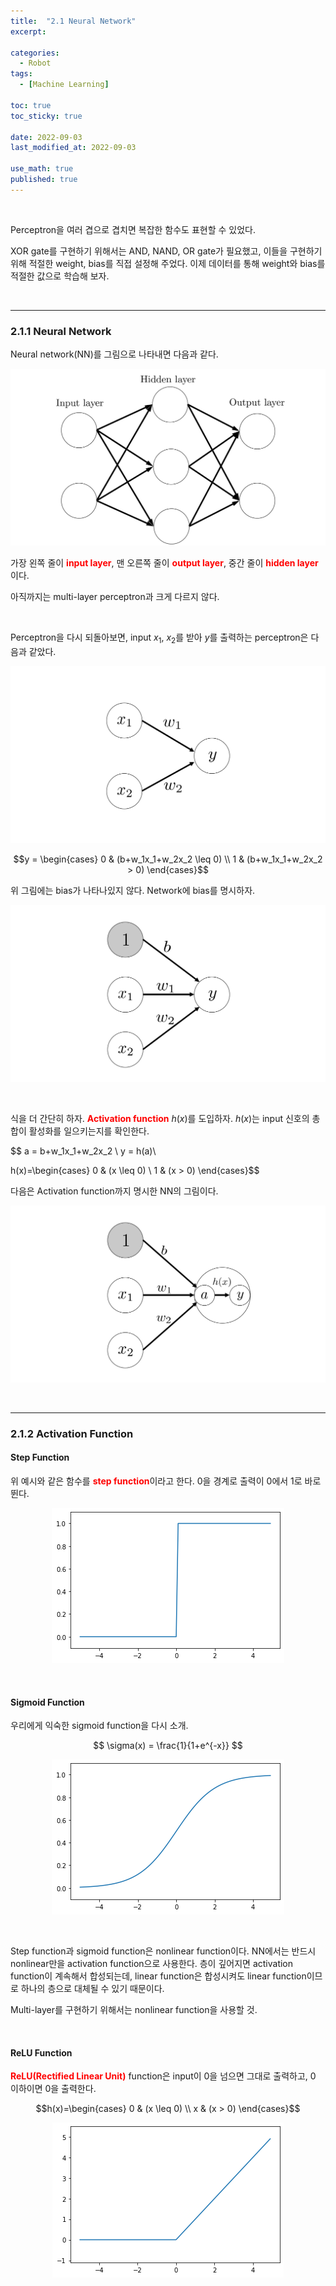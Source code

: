 ```yaml
---
title:  "2.1 Neural Network"
excerpt: 

categories:
  - Robot
tags:
  - [Machine Learning]

toc: true
toc_sticky: true
 
date: 2022-09-03
last_modified_at: 2022-09-03

use_math: true
published: true
---
```


<br>

Perceptron을 여러 겹으로 겹치면 복잡한 함수도 표현할 수 있었다.

XOR gate를 구현하기 위해서는 AND, NAND, OR gate가 필요했고, 이들을 구현하기 위해 적절한 weight, bias를 직접 설정해 주었다. 이제 데이터를 통해 weight와 bias를 적절한 값으로 학습해 보자.

<br>

***

### 2.1.1 Neural Network

Neural network(NN)를 그림으로 나타내면 다음과 같다.

<p align="center"><img src="/assets/image/machine_learning/dl/ch2/220903_7.svg" width="" height="" title="" alt=""><br/></p>

가장 왼쪽 줄이 <span style="color:red">**input layer**</span>, 맨 오른쪽 줄이 <span style="color:red">**output layer**</span>, 중간 줄이 <span style="color:red">**hidden layer**</span>이다.

아직까지는 multi-layer perceptron과 크게 다르지 않다.

<br>

Perceptron을 다시 되돌아보면, input $x_1$, $x_2$를 받아 $y$를 출력하는 perceptron은 다음과 같았다.

<p align="center"><img src="/assets/image/machine_learning/dl/ch1/220903_2.svg" width="" height="" title="" alt=""><br/></p>

$$y = \begin{cases}
0 & (b+w_1x_1+w_2x_2 \leq 0) \\
1 & (b+w_1x_1+w_2x_2 > 0)
\end{cases}$$

위 그림에는 bias가 나타나있지 않다. Network에 bias를 명시하자.

<p align="center"><img src="/assets/image/machine_learning/dl/ch2/220903_8.svg" width="" height="" title="" alt=""><br/></p>

<br>

식을 더 간단히 하자. <span style="color:red">**Activation function**</span> $h(x)$를 도입하자. $h(x)$는 input 신호의 총합이 활성화를 일으키는지를 확인한다.

$$
a = b+w_1x_1+w_2x_2 \\
y = h(a)\\

h(x)=\begin{cases}
0 & (x \leq 0) \\
1 & (x > 0)
\end{cases}$$

다음은 Activation function까지 명시한 NN의 그림이다.

<p align="center"><img src="/assets/image/machine_learning/dl/ch2/220903_9.svg" width="" height="" title="" alt=""><br/></p>

<br>

***

### 2.1.2 Activation Function

#### Step Function

위 예시와 같은 함수를 <span style="color:red">**step function**</span>이라고 한다. 0을 경계로 출력이 0에서 1로 바로 뛴다.

<script src="https://gist.github.com/younghwanJoo1608/cd0e6a2c0cd6426ffde6df33e67720f0.js"></script>

<p align="center"><img src="/assets/image/machine_learning/dl/ch2/220903_10.png" width="" height="" title="" alt=""><br/></p>

<br>

#### Sigmoid Function

우리에게 익숙한 sigmoid function을 다시 소개.

$$ \sigma(x) = \frac{1}{1+e^{-x}} $$

<script src="https://gist.github.com/younghwanJoo1608/eb24e94b6dac36cf1c3d69b27ba7b89c.js"></script>

<p align="center"><img src="/assets/image/machine_learning/dl/ch2/220903_11.png" width="" height="" title="" alt=""><br/></p>

<br>

Step function과 sigmoid function은 nonlinear function이다. NN에서는 반드시 nonlinear만을 activation function으로 사용한다. 층이 깊어지면 activation function이 계속해서 합성되는데, linear function은 합성시켜도 linear function이므로 하나의 층으로 대체될 수 있기 때문이다.

Multi-layer를 구현하기 위해서는 nonlinear function을 사용할 것.

<br>

#### ReLU Function

<span style="color:red">**ReLU(Rectified Linear Unit)**</span> function은 input이 0을 넘으면 그대로 출력하고, 0 이하이면 0을 출력한다.

$$h(x)=\begin{cases}
0 & (x \leq 0) \\
x & (x > 0)
\end{cases}$$

<script src="https://gist.github.com/younghwanJoo1608/372dd8218ed84435d0288ade7f816f75.js"></script>

<p align="center"><img src="/assets/image/machine_learning/dl/ch2/220903_12.png" width="" height="" title="" alt=""><br/></p>
